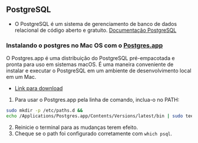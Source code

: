 ## PostgreSQL
- O PostgreSQL é um sistema de gerenciamento de banco de dados relacional de código aberto e gratuito. [Documentação PostgreSQL](https://www.postgresql.org/docs/current/)

### Instalando o postgres no Mac OS com o [Postgres.app](https://postgresapp.com/)
O Postgres.app é uma distribuição do PostgreSQL pré-empacotada e pronta para uso em sistemas macOS. É uma maneira conveniente de instalar e executar o PostgreSQL em um ambiente de desenvolvimento local em um Mac.
- [Link para download](https://postgresapp.com/downloads.html)

1. Para usar o Postgres.app pela linha de comando, inclua-o no PATH:

```bash
sudo mkdir -p /etc/paths.d &&
echo /Applications/Postgres.app/Contents/Versions/latest/bin | sudo tee /etc/paths.d/postgresapp
```

2. Reinicie o terminal para as mudanças terem efeito.
3. Cheque se o path foi configurado corretamente com `which psql`.

